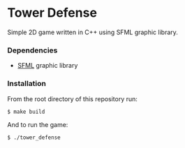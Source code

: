 # Tower Defense
Simple 2D game written in C++ using SFML graphic library.
### Dependencies
* [SFML] graphic library
### Installation
From the root directory of this repository run:
```sh
$ make build
```
And to run the game:
```sh
$ ./tower_defense
```
### 
   [SFML]: http://www.sfml-dev.org/
